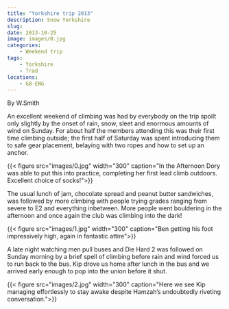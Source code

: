 ```yaml
---
title: "Yorkshire trip 2013"
description: Snow Yorkshire
slug: 
date: 2013-10-25
image: images/0.jpg
categories:
    - Weekend trip
tags:
    - Yorkshire
    - Trad
locations:
    - GB-ENG
---
```


By W.Smith

An excellent weekend of climbing was had by everybody on the trip spoilt only slightly by the
onset of rain, snow, sleet and enormous amounts of wind on Sunday. For about half the members
attending this was their first time climbing outside; the first half of Saturday was spent
introducing them to safe gear placement, belaying with two ropes and how to set up an anchor.

{{< figure src="images/0.jpg" width="300" caption="In the Afternoon Dory was able to put this into practice, completing her first lead climb outdoors. Excellent choice of socks!">}}

The usual lunch of jam, chocolate spread and peanut butter sandwiches, was followed by more
climbing with people trying grades ranging from severe to E2 and everything inbetween. More
people went bouldering in the afternoon and once again the club was climbing into the dark!

{{< figure src="images/1.jpg" width="300" caption="Ben getting his foot impressively high, again in fantastic attire">}}


A late night watching men pull buses and Die Hard 2 was followed on Sunday morning by a
brief spell of climbing before rain and wind forced us to run back to the bus. Kip drove us home
after lunch in the bus and we arrived early enough to pop into the union before it shut.


{{< figure src="images/2.jpg" width="300" caption="Here we see Kip managing effortlessly to stay awake despite Hamzah’s undoubtedly riveting conversation.">}}
